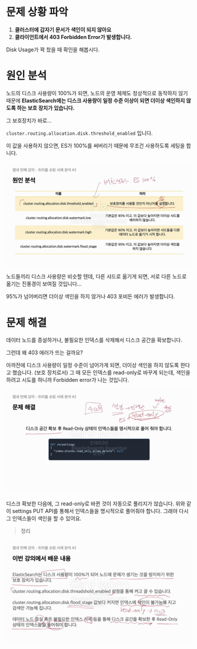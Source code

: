 # 문제 상황 파악

1. **클러스터에 갑자기 문서가 색인이 되지 않아요**
2. **클라이언트에서 403 Forbidden Error가 발생합니다.**

Disk Usage가 꽉 찼을 때 확인을 해봅시다.

# 원인 분석

노드의 디스크 사용량이 100%가 되면, 노드의 운영 체제도 정상적으로 동작하지 않기 때문에 **ElasticSearch에는 디스크 사용량이 일정 수준 이상이 되면 더이상 색인하지 않도록 하는 보호 장치가 있습니다.**

그 보호장치가 바로...

`cluster.routing.allocation.disk.threshold_enabled` 입니다.

이 값을 사용하지 않으면, ES가 100%를 써버리기 때문에 무조건 사용하도록 세팅을 합니다.

![](/images/2024-06-02-16-42-36.png)

노드들끼리 디스크 사용량은 비슷할 텐데, 다른 샤드로 옮기게 되면, 서로 다른 노드로 옮기는 진풍경이 보여질 것입니다...

95%가 넘어버리면 더이상 색인을 하지 않거나 403 포비든 에러가 발생합니다.

# 문제 해결

데이터 노드를 증설하거나, 불필요한 인덱스를 삭제해서 디스크 공간을 확보합니다.

그런데 왜 403 에러가 뜨는 걸까요?

아까전에 디스크 사용량이 일정 수준이 넘어가게 되면, 더이상 색인을 하지 않도록 한다고 했습니다. (보호 장치로서)
그 때 모든 인덱스를 read-only로 바꾸게 되는데, 색인을 하려고 시도를 하니까 Forbidden error가 나는 것입니다.

![](/images/2024-06-02-16-46-07.png)

디스크 확보한 다음에, 그 read-only로 바뀐 것이 자동으로 풀리지가 않습니다. 위와 같이 settings PUT API를 통해서 인덱스들을 명시적으로 풀어줘야 합니다. 그래야 다시 그 인덱스들이 색인을 할 수 있어요.

> 정리

![](/images/2024-06-02-16-47-41.png)
